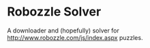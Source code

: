 # Robozzle Solver

A downloader and (hopefully) solver for http://www.robozzle.com/js/index.aspx puzzles.

